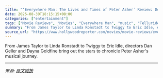 ```yaml
---
title: "‘Everywhere Man: The Lives and Times of Peter Asher’ Review: Documentary Traces a Remarkable Under-the-Radar Musical Legacy"
date: 2025-08-30T18:15:15+08:00
categories: ["entertainment"]
tags: ["Movie Reviews", "Movies", "Everywhere Man", "music", "Telluride", "Telluride 2025", "Telluride Film Festival"]
summary: "From James Taylor to Linda Ronstadt to Twiggy to Eric Idle, directors Dan Geller and Dayna Goldfine bring out the stars to chronicle Peter Asher's musical journey."
source_url: "https://www.hollywoodreporter.com/movies/movie-reviews/everywhere-man-the-lives-and-times-of-peter-asher-review-1236356026/"
---
```


From James Taylor to Linda Ronstadt to Twiggy to Eric Idle, directors Dan Geller and Dayna Goldfine bring out the stars to chronicle Peter Asher's musical journey.

---

*来源: [原文链接](https://www.hollywoodreporter.com/movies/movie-reviews/everywhere-man-the-lives-and-times-of-peter-asher-review-1236356026/)*
